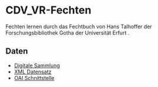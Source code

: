 # CDV_VR-Fechten
Fechten lernen durch das Fechtbuch von Hans Talhoffer der Forschungsbibliothek Gotha der Universität Erfurt .

## Daten

  - [Digitale Sammlung](https://archive.thulb.uni-jena.de/ufb/receive/ufb_cbu_00009967)
  - [XML Datensatz](https://archive.thulb.uni-jena.de/ufb/receive/ufb_cbu_00009967?XSL.Style=metsmods)
  - [OAI Schnittstelle](https://archive.thulb.uni-jena.de/ufb/oai/prints?verb=Identify)
